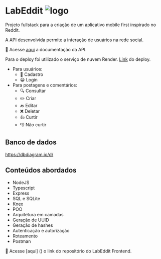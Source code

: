 # LabEddit ![logo](./src/assets/logo-header.png)

Projeto fullstack para a criação de um aplicativo mobile first inspirado no Reddit.

A API desenvolvida permite a interação de usuários na rede social.

🔴 Acesse [aqui](postman) a documentação da API.

Para o deploy foi utilizado o serviço de nuvem Render.
[Link]() do deploy.

- Para usuários:
    - 📝 Cadastro
    - 😀 Login
- Para postagens e comentários:
    - 🔍 Consultar
    - ✏️ Criar
    - 🔙 Editar
    - ❌ Deletar
    - 👍 Curtir 
    - 👎 Não curtir

## Banco de dados

https://dbdiagram.io/d/

## Conteúdos abordados
- NodeJS
- Typescript
- Express
- SQL e SQLite
- Knex
- POO
- Arquitetura em camadas
- Geração de UUID
- Geração de hashes
- Autenticação e autorização
- Roteamento
- Postman

🔴 Acesse [aqui] () o link do repositório do LabEddit Frontend.